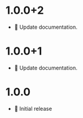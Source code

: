# 1.0.0+2

- 📝 Update documentation.

# 1.0.0+1

- 📝 Update documentation.

# 1.0.0

- 🎉 Initial release 
